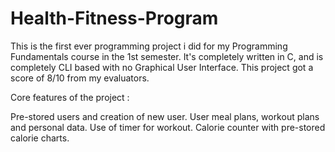 # Health-Fitness-Program

This is the first ever programming project i did for my Programming Fundamentals course in the 1st semester. It's completely written in C, and is completely CLI based with no Graphical User Interface. This project got a score of 8/10 from my evaluators.

Core features of the project :

Pre-stored users and creation of new user.
User meal plans, workout plans and personal data.
Use of timer for workout.
Calorie counter with pre-stored calorie charts.
